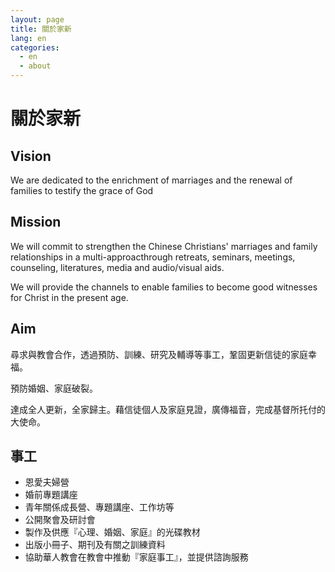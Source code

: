 ```yaml
---
layout: page
title: 關於家新
lang: en
categories: 
  - en 
  - about
---
```


# 關於家新   

Vision
-----------

We are dedicated to the enrichment of marriages and the renewal of
families to testify the grace of God

Mission
------------

We will commit to strengthen the Chinese Christians' marriages and
family relationships in a multi-approacthrough retreats, seminars,
meetings, counseling, literatures, media and audio/visual aids.

We will provide the channels to enable families to become good witnesses
for Christ in the present age.

Aim
--------
尋求與教會合作，透過預防、訓練、研究及輔導等事工，鞏固更新信徒的家庭幸福。

預防婚姻、家庭破裂。

達成全人更新，全家歸主。藉信徒個人及家庭見證，廣傳福音，完成基督所托付的大使命。

事工
-----
* 恩愛夫婦營
* 婚前專題講座
* 青年關係成長營、專題講座、工作坊等
* 公開聚會及研討會
* 製作及供應『心理、婚姻、家庭』的光碟教材
* 出版小冊子、期刊及有關之訓練資料
* 協助華人教會在教會中推動『家庭事工』，並提供諮詢服務


